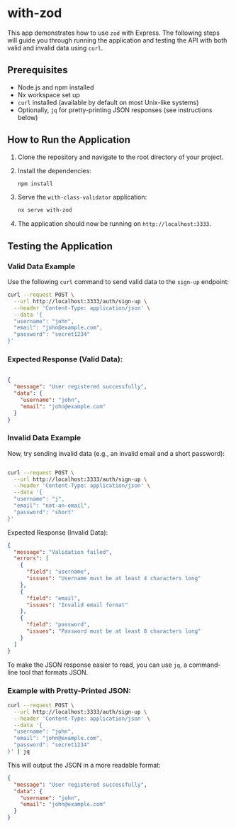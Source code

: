 # with-zod

This app demonstrates how to use `zod` with Express. The following steps will guide you through running the application and testing the API with both valid and invalid data using `curl`.

## Prerequisites

- Node.js and npm installed
- Nx workspace set up
- `curl` installed (available by default on most Unix-like systems)
- Optionally, `jq` for pretty-printing JSON responses (see instructions below)

## How to Run the Application

1. Clone the repository and navigate to the root directory of your project.
2. Install the dependencies:
    
    ```bash
    npm install
    ```
    
3. Serve the `with-class-validator` application:
    
    ```bash
    nx serve with-zod
    ```
    
4. The application should now be running on `http://localhost:3333`.

## Testing the Application

### Valid Data Example

Use the following `curl` command to send valid data to the `sign-up` endpoint:

```bash
curl --request POST \
  --url http://localhost:3333/auth/sign-up \
  --header 'Content-Type: application/json' \
  --data '{
  "username": "john",
  "email": "john@example.com",
  "password": "secret1234"
}'
```

### Expected Response (Valid Data):

```json

{
  "message": "User registered successfully",
  "data": {
    "username": "john",
    "email": "john@example.com"
  }
}
```

### Invalid Data Example

Now, try sending invalid data (e.g., an invalid email and a short password):

```bash

curl --request POST \
  --url http://localhost:3333/auth/sign-up \
  --header 'Content-Type: application/json' \
  --data '{
  "username": "j",
  "email": "not-an-email",
  "password": "short"
}'
```

Expected Response (Invalid Data):

```json
{
  "message": "Validation failed",
  "errors": [
    {
      "field": "username",
      "issues": "Username must be at least 4 characters long"
    },
    {
      "field": "email",
      "issues": "Invalid email format"
    },
    {
      "field": "password",
      "issues": "Password must be at least 8 characters long"
    }
  ]
}
```

To make the JSON response easier to read, you can use `jq`, a command-line tool that formats JSON.

### Example with Pretty-Printed JSON:

```bash
curl --request POST \
  --url http://localhost:3333/auth/sign-up \
  --header 'Content-Type: application/json' \
  --data '{
  "username": "john",
  "email": "john@example.com",
  "password": "secret1234"
}' | jq
```

This will output the JSON in a more readable format:

```json
{
  "message": "User registered successfully",
  "data": {
    "username": "john",
    "email": "john@example.com"
  }
}
```